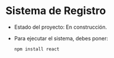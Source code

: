 <h1>Sistema de Registro</h1>

- Estado del proyecto: En construcción.

- Para ejecutar el sistema, debes poner:
  
  ```npm install react```
